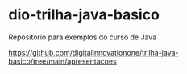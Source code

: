 # dio-trilha-java-basico
Repositorio para exemplos do curso de Java

https://github.com/digitalinnovationone/trilha-java-basico/tree/main/apresentacoes
